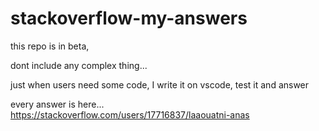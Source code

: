 # stackoverflow-my-answers

this repo is in beta, 

dont include any complex thing...

just when users need some code, I write it on vscode, test it and answer

every answer is here... https://stackoverflow.com/users/17716837/laaouatni-anas

<img scr="https://stackoverflow-card.vercel.app/?userID=17716837&theme=stackoverflow-light"></img>
